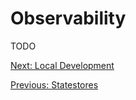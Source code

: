 # Observability

TODO

[Next: Local Development](local_development.md)

[Previous: Statestores](activators.md)